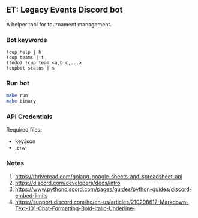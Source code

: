 ## ET: Legacy Events Discord bot
A helper tool for tournament management.

### Bot keywords
```
!cup help | h
!cup teams | t
(todo) !cup team <a,b,c,...>
!cupbot status | s
```

### Run bot
```sh
make run
make binary
```

### API Credentials
Required files:
- key.json
- .env

### Notes 
1. https://thriveread.com/golang-google-sheets-and-spreadsheet-api
2. https://discord.com/developers/docs/intro
3. https://www.pythondiscord.com/pages/guides/python-guides/discord-embed-limits
4. https://support.discord.com/hc/en-us/articles/210298617-Markdown-Text-101-Chat-Formatting-Bold-Italic-Underline-
